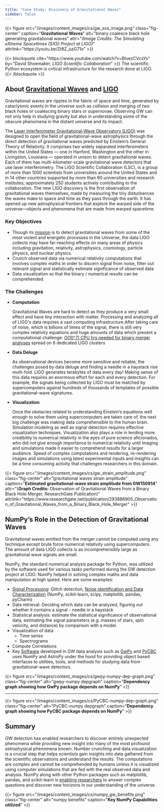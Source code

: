 ```yaml
---
title: "Case Study: Discovery of Gravitational Waves"
sidebar: false
---
```


{{< figure src="/images/content_images/cs/gw_sxs_image.png" class="fig-center" caption="**Gravitational Waves**" alt="binary coalesce black hole generating gravitational waves" attr="_(Image Credits: The Simulating eXtreme Spacetimes (SXS) Project at LIGO)_" attrlink="https\://youtu.be/Zt8Z_uzG71o" >}}

{{< blockquote
cite="https\://www\.youtube.com/watch?v=BIvezCVcsYs"
by="David Shoemaker, _LIGO Scientific Collaboration_" >}}
The scientific Python ecosystem is critical infrastructure for the research done at LIGO.
{{< /blockquote >}}

## About [Gravitational Waves](https://www.nationalgeographic.com/news/2017/10/what-are-gravitational-waves-ligo-astronomy-science/) and [LIGO](https://www.ligo.caltech.edu)

Gravitational waves are ripples in the fabric of space and time, generated by
cataclysmic events in the universe such as collision and merging of two black
holes or coalescing binary stars or supernovae. Observing GW can not only help
in studying gravity but also in understanding some of the obscure phenomena in
the distant universe and its impact.

The [Laser Interferometer Gravitational-Wave Observatory (LIGO)](https://www.ligo.caltech.edu)
was designed to open the field of gravitational-wave astrophysics through the
direct detection of gravitational waves predicted by Einstein’s General Theory
of Relativity. It comprises two widely separated interferometers within the
United States — one in Hanford, Washington and the other in Livingston,
Louisiana — operated in unison to detect gravitational waves. Each of them has
multi-kilometer-scale gravitational wave detectors that use laser
interferometry.  The LIGO Scientific Collaboration (LSC), is a group of more
than 1000 scientists from universities around the United States and in 14
other countries supported by more than 90 universities and research institutes;
approximately 250 students actively contributing to the collaboration. The new
LIGO discovery is the first observation of gravitational waves themselves,
made by measuring the tiny disturbances the waves make to space and time as
they pass through the earth.  It has opened up new astrophysical frontiers
that explore the warped side of the universe—objects and phenomena that are
made from warped spacetime.

### Key Objectives

- Though its [mission](https://www.ligo.caltech.edu/page/what-is-ligo) is to
  detect gravitational waves from some of the most violent and energetic
  processes in the Universe, the data LIGO collects may have far-reaching
  effects on many areas of physics including gravitation, relativity,
  astrophysics, cosmology, particle physics, and nuclear physics.
- Crunch observed data via numerical relativity computations that involves
  complex maths in order to discern signal from noise, filter out relevant
  signal and statistically estimate significance of observed data
- Data visualization so that the binary / numerical results can be
  comprehended.

### The Challenges

- **Computation**

  Gravitational Waves are hard to detect as they produce a very small effect
  and have tiny interaction with matter. Processing and analyzing all of
  LIGO's data requires a vast computing infrastructure.After taking care of
  noise, which is billions of times of the signal, there is still very
  complex relativity equations and huge amounts of data which present a
  computational challenge:
  [O(10^7) CPU hrs needed for binary merger analyses](https://youtu.be/7mcHknWWzNI)
  spread on 6 dedicated LIGO clusters

- **Data Deluge**

  As observational devices become more sensitive and reliable, the challenges
  posed by data deluge and finding a needle in a haystack rise multi-fold.
  LIGO generates terabytes of data every day! Making sense of this data
  requires an enormous effort for each and every detection. For example, the
  signals being collected by LIGO must be matched by supercomputers against
  hundreds of thousands of templates of possible gravitational-wave signatures.

- **Visualization**

  Once the obstacles related to understanding Einstein’s equations well
  enough to solve them using supercomputers are taken care of, the next big
  challenge was making data comprehensible to the human brain. Simulation
  modeling as well as  signal detection requires effective visualization
  techniques.  Visualization also plays a role in lending more credibility
  to numerical relativity in the eyes of pure science aficionados, who did
  not give enough importance to numerical relativity until imaging and
  simulations made it easier to comprehend results for a larger audience.
  Speed of complex computations and rendering, re-rendering images and
  simulations using latest experimental inputs and insights can be a time
  consuming activity that challenges researchers in this domain.

{{< figure src="/images/content_images/cs/gw_strain_amplitude.png" class="fig-center" alt="gravitational waves strain amplitude" caption="**Estimated gravitational-wave strain amplitude from GW150914**" attr="(**Graph Credits:** Observation of Gravitational Waves from a Binary Black Hole Merger, ResearchGate Publication)" attrlink="https\://www\.researchgate.net/publication/293886905_Observation_of_Gravitational_Waves_from_a_Binary_Black_Hole_Merger" >}}

## NumPy’s Role in the Detection of Gravitational Waves

Gravitational waves emitted from the merger cannot be computed using any
technique except brute force numerical relativity using supercomputers.
The amount of data LIGO collects is as incomprehensibly large as gravitational
wave signals are small.

NumPy, the standard numerical analysis package for Python,  was utilized by
the software used for various tasks performed during the GW detection project
at LIGO. NumPy helped in solving complex maths and data manipulation at high
speed.  Here are some examples:

- [Signal Processing](https://www.uv.es/virgogroup/Denoising_ROF.html): Glitch
  detection,  [Noise identification and Data Characterization](https://ep2016.europython.eu/media/conference/slides/pyhton-in-gravitational-waves-research-communities.pdf)
  (NumPy, scikit-learn, scipy, matplotlib, pandas, pyCharm)
- Data retrieval: Deciding which data can be analyzed, figuring out whether it
  contains a signal - needle in a haystack
- Statistical analysis: estimate the statistical significance of observational
  data, estimating the signal parameters (e.g. masses of stars, spin velocity,
  and distance) by comparison with a model.
- Visualization of data
  - Time series
  - Spectrograms
- Compute Correlations
- Key [Software](https://github.com/lscsoft) developed in GW data analysis
  such as [GwPy](https://gwpy.github.io/docs/stable/overview.html) and
  [PyCBC](https://pycbc.org) uses NumPy and AstroPy under the hood for
  providing object based interfaces to utilities, tools, and methods for
  studying data from gravitational-wave detectors.

{{< figure src="/images/content_images/cs/gwpy-numpy-dep-graph.png" class="fig-center" alt="gwpy-numpy depgraph" caption="**Dependency graph showing how GwPy package depends on NumPy**" >}}

***

{{< figure src="/images/content_images/cs/PyCBC-numpy-dep-graph.png" class="fig-center" alt="PyCBC-numpy depgraph" caption="**Dependency graph showing how PyCBC package depends on NumPy**" >}}

## Summary

GW detection has enabled researchers to discover entirely unexpected phenomena
while providing new insight into many of the most profound astrophysical
phenomena known. Number crunching and data visualization is a crucial step
that helps scientists gain insights into data gathered from the scientific
observations and understand the results. The computations are complex and
cannot be comprehended by humans unless it is visualized using computer
simulations that are fed with the real observed data and analysis.  NumPy
along with other Python packages such as matplotlib, pandas, and scikit-learn
is [enabling researchers](https://www.gw-openscience.org/events/GW150914/) to
answer complex questions and discover new horizons in our understanding of the
universe.

{{< figure src="/images/content_images/cs/numpy_gw_benefits.png" class="fig-center" alt="numpy benefits" caption="**Key NumPy Capabilities utilized**" >}}
